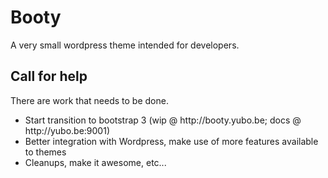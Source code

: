 <h1>Booty</h1>
A very small wordpress theme intended for developers.

<h2>Call for help</h2>
There are work that needs to be done.
<ul>
<li>Start transition to bootstrap 3 (wip @ http://booty.yubo.be; docs @ http://yubo.be:9001)</li>
<li>Better integration with Wordpress, make use of more features available to themes</li>
<li>Cleanups, make it awesome, etc...</li>
</ul>

